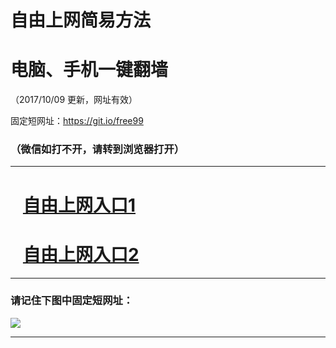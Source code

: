 ﻿# 自由上网简易方法

# 电脑、手机一键翻墙

（2017/10/09 更新，网址有效）

固定短网址：https://git.io/free99

### （微信如打不开，请转到浏览器打开）


***





# &nbsp;&nbsp; <a href="http://ft1454314850.fwq-tz-1001.info/fwqtz01.html?t=10090014569 " target="_blank">自由上网入口1</a>
# &nbsp;&nbsp; <a href="http://ft2733316833.fwq-tz-1002.info/fwqtz02.html?t=100900130666 " target="_blank">自由上网入口2</a>
***

### 请记住下图中固定短网址：

<img src="https://s3-us-west-2.amazonaws.com/fwq-1001/yjfq-20170905okok.png" /> 


***

